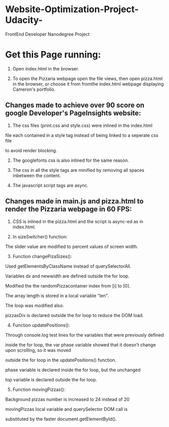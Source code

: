 # Website-Optimization-Project-Udacity-
FrontEnd Developer Nanodegree Project


# Get this Page running:

1. Open index.html in the browser. 

2. To open the Pizzaria webpage open the file views, then open pizza.html in the browser, 
or choose it from fromthe index.html webpage displaying Cameron's portfolio.

## Changes made to achieve over 90 score on google Developer's PageInsights website: 

1. The css files (print.css and style.css) were inlined in the index.html

  file each contained in a style tag instead of being linked to a seperate css file 

  to avoid render blocking.

2. The googlefonts css is also inlined for the same reason.

3. The css in all the style tags are minified by removing all spaces inbetween the content.

4. The javascript script tags are async.


## Changes made in main.js and pizza.html to render the Pizzaria webpage in 60 FPS:

1. CSS is inlined in the pizza.html and the script is async-ed as in index.html.

2. In sizeSwitcher() function:
  
  The slider value are modified to percent values of screen width.

3. Function changePizaSizes():

  Used getElementsByClassName instead of querySelectorAll.

  Variables dx and newwidth are defined outside the for loop.
  
  Modified the  the randomPizzacontainer index from [i] to [0].
  
  The array length is stored in a local variable "len".
  
  The loop was modified also.
  
  pizzasDiv is declared outside the for loop to reduce the DOM load.

4. Function updatePositions():

  Through console.log test lines for the variables that were previously defined

  inside the for loop, the var phase variable showed that it doesn't change upon scrolling, so it was moved 

  outside the for loop in the updatePositions() function.
 
 phase variable is declared inside the for loop, but the unchanged
 
 top variable is declared outside the for loop.
 
5. Function movingPizzas():
 
 Background pizzas number is increased to 24 instead of 20
 
 movingPizzas local variable and querySelector DOM call is

 substituted by the faster document.getElementById(). 

